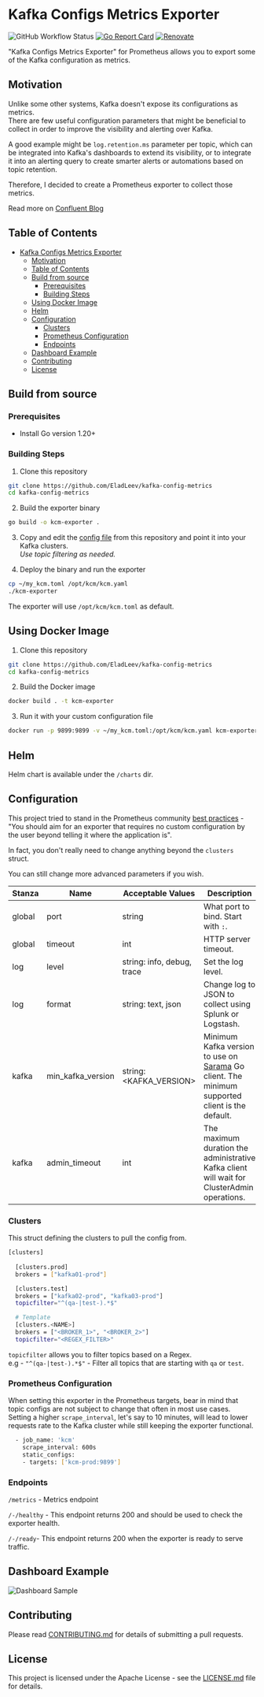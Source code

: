 # Kafka Configs Metrics Exporter

![GitHub Workflow Status](https://img.shields.io/github/actions/workflow/status/EladLeev/kafka-config-metrics/release.yml?branch=master)
[![Go Report Card](https://goreportcard.com/badge/github.com/EladLeev/kafka-config-metrics)](https://goreportcard.com/report/github.com/EladLeev/kafka-config-metrics)
[![Renovate](https://img.shields.io/badge/renovate-enabled-%231A1F6C?logo=renovatebot)](https://renovatebot.com)

"Kafka Configs Metrics Exporter" for Prometheus allows you to export some of the Kafka configuration as metrics.

## Motivation

Unlike some other systems, Kafka doesn't expose its configurations as metrics.  
There are few useful configuration parameters that might be beneficial to collect in order to improve the visibility and alerting over Kafka.

A good example might be `log.retention.ms` parameter per topic, which can be integrated into Kafka's dashboards to extend its visibility, or to integrate it into an alerting query to create smarter alerts or automations based on topic retention.

Therefore, I decided to create a Prometheus exporter to collect those metrics.

Read more on [Confluent Blog](https://www.confluent.io/blog/kafka-lag-monitoring-and-metrics-at-appsflyer/)

Table of Contents
-----------------

- [Kafka Configs Metrics Exporter](#kafka-configs-metrics-exporter)
  - [Motivation](#motivation)
  - [Table of Contents](#table-of-contents)
  - [Build from source](#build-from-source)
    - [Prerequisites](#prerequisites)
    - [Building Steps](#building-steps)
  - [Using Docker Image](#using-docker-image)
  - [Helm](#helm)
  - [Configuration](#configuration)
    - [Clusters](#clusters)
    - [Prometheus Configuration](#prometheus-configuration)
    - [Endpoints](#endpoints)
  - [Dashboard Example](#dashboard-example)
  - [Contributing](#contributing)
  - [License](#license)

## Build from source

### Prerequisites

- Install Go version 1.20+

### Building Steps

1. Clone this repository


```bash
git clone https://github.com/EladLeev/kafka-config-metrics
cd kafka-config-metrics
```

2. Build the exporter binary

```bash
go build -o kcm-exporter .
```

3. Copy and edit the [config file](https://github.com/EladLeev/kafka-config-metrics/blob/master/kcm.toml) from this repository and point it into your Kafka clusters.  
_Use topic filtering as needed._

4. Deploy the binary and run the exporter

```bash
cp ~/my_kcm.toml /opt/kcm/kcm.yaml
./kcm-exporter
```

The exporter will use `/opt/kcm/kcm.toml` as default.

## Using Docker Image

1. Clone this repository

```bash
git clone https://github.com/EladLeev/kafka-config-metrics
cd kafka-config-metrics
```

2. Build the Docker image

```bash
docker build . -t kcm-exporter
```

3. Run it with your custom configuration file

```bash
docker run -p 9899:9899 -v ~/my_kcm.toml:/opt/kcm/kcm.yaml kcm-exporter:latest
```

## Helm

Helm chart is available under the `/charts` dir.

## Configuration

This project tried to stand in the Prometheus community [best practices](https://prometheus.io/docs/instrumenting/writing_exporters/) -  
"You should aim for an exporter that requires no custom configuration by the user beyond telling it where the application is".

In fact, you don't really need to change anything beyond the `clusters` struct.

You can still change more advanced parameters if you wish.

| Stanza | Name          | Acceptable Values                  | Description                                                              | Default     |
| ------ | ------------- | ---------------------------------- | ------------------------------------------------------------------------ | ----------- |
| global | port          | string                             | What port to bind. Start with `:`.                                       | ":9899"     |
| global | timeout       | int                                | HTTP server timeout.                                                     | 3           |
| log    | level         | string: info, debug, trace         | Set the log level.                                                       | info        |
| log    | format        | string: text, json                 | Change log to JSON to collect using Splunk or Logstash.                  | text        |
| kafka  | min_kafka_version | string: \<KAFKA_VERSION\>       | Minimum Kafka version to use on [Sarama](https://github.com/IBM/sarama) Go client. The minimum supported client is the default. | 0.11.0.0    |
| kafka  | admin_timeout | int                                | The maximum duration the administrative Kafka client will wait for ClusterAdmin operations. | 5 sec       |


### Clusters

This struct defining the clusters to pull the config from.

```bash
[clusters]
  
  [clusters.prod]
  brokers = ["kafka01-prod"]

  [clusters.test]
  brokers = ["kafka02-prod", "kafka03-prod"]
  topicfilter="^(qa-|test-).*$"

  # Template
  [clusters.<NAME>]
  brokers = ["<BROKER_1>", "<BROKER_2>"]
  topicfilter="<REGEX_FILTER>"
```

`topicfilter` allows you to filter topics based on a Regex.  
e.g - `"^(qa-|test-).*$"` - Filter all topics that are starting with `qa` or `test`.

### Prometheus Configuration

When setting this exporter in the Prometheus targets, bear in mind that topic configs are not subject to change that often in most use cases.  
Setting a higher `scrape_interval`, let's say to 10 minutes, will lead to lower requests rate to the Kafka cluster while still keeping the exporter functional.

```bash
  - job_name: 'kcm'
    scrape_interval: 600s
    static_configs:
    - targets: ['kcm-prod:9899']
```

### Endpoints

`/metrics` - Metrics endpoint

`/-/healthy` - This endpoint returns 200 and should be used to check the exporter health.

`/-/ready`- This endpoint returns 200 when the exporter is ready to serve traffic.

## Dashboard Example

![Dashboard Sample](doc/dashboard.png)

## Contributing

Please read [CONTRIBUTING.md](CONTRIBUTING.md) for details of submitting a pull requests.

## License

This project is licensed under the Apache License - see the [LICENSE.md](LICENSE.md) file for details.
